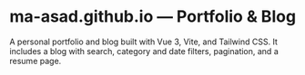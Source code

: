 # ma-asad.github.io — Portfolio & Blog

A personal portfolio and blog built with Vue 3, Vite, and Tailwind CSS. It includes a blog with search, category and date filters, pagination, and a resume page.
